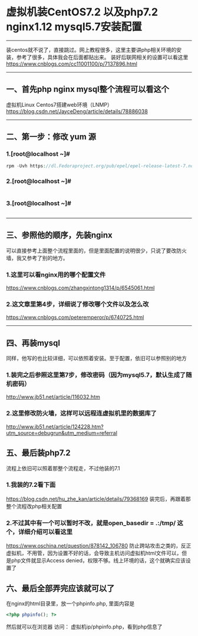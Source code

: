 # 虚拟机装CentOS7.2 以及php7.2 nginx1.12 mysql5.7安装配置

------

装centos就不说了，直接跳过。网上教程很多，这里主要讲php相关环境的安装，参考了很多，具体我会在后面都贴出来。
装好后联网相关的设置可以看这里
https://www.cnblogs.com/cc11001100/p/7137896.html

------
## 一、首先php nginx mysql整个流程可以看这个
虚拟机Linux Centos7搭建web环境（LNMP）
https://blog.csdn.net/JayceDeng/article/details/78886038

------
## 二、第一步：修改 yum 源
### 1.[root@localhost ~]#
```php
rpm -Uvh https://dl.Fedoraproject.org/pub/epel/epel-release-latest-7.noarch.rpm
```
### 2.[root@localhost ~]# 
```phprpm -Uvh https://mirror.webtatic.com/yum/el7/webtatic-release.rpm
```
### 3.[root@localhost ~]# 
```phprpm -Uvh  http://dev.mysql.com/get/mysql57-community-release-el7-9.noarch.rpm
```

------
## 三、参照他的顺序，先装nginx
可以直接参考上面整个流程里面的，但是里面配置的说明很少，只说了要改防火墙，我又参考了别的地方。

### 1.这里可以看nginx用的哪个配置文件
https://www.cnblogs.com/zhangxintong1314/p/6545061.html


### 2.这文章里第4步，详细说了修改哪个文件以及怎么改
https://www.cnblogs.com/peteremperor/p/6740725.html

------

## 四、再装mysql

同样，他写的也比较详细，可以依照着安装。至于配置，依旧可以参照别的地方
### 1.装完之后参照这里第7步，修改密码（因为mysql5.7，默认生成了随机密码）
http://www.jb51.net/article/116032.htm

### 2.这里修改防火墙，这样可以远程连虚拟机里的数据库了
http://www.jb51.net/article/124228.htm?utm_source=debugrun&utm_medium=referral


## 五、最后装php7.2
流程上依旧可以照着那整个流程走，不过他装的7.1
### 1.我装的7.2看下面
https://blog.csdn.net/hu_zhe_kan/article/details/79368169
装完后，再跟着那整个流程改php相关配置

### 2.不过其中有一个可以暂时不改，就是open_basedir = .:/tmp/ 这个，详细介绍可以看这里
https://www.oschina.net/question/878142_106780
防止跨站攻击之类的，反正虚拟机，不用管，因为设置不好的话，会导致主机访问虚拟机html文件可以，但是php文件就显示Access denied，权限不够。线上环境的话，这个就确实应该设置了


## 六、最后全部弄完应该就可以了
在nginx的html目录里，放一个phpinfo.php, 
里面内容是
```php
<?php phpinfo(); ?>
```

然后就可以在浏览器 访问： 虚拟机ip/phpinfo.php，看到php信息了

